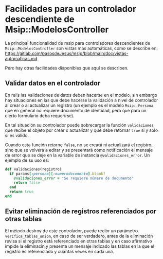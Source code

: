 # Facilidades para un controlador descendiente de Msip::ModelosController

La principal funcionalidad de msip para controladores descendientes
de `Msip::ModelosController` son vistas más automáticas, como se describe en:
<https://gitlab.com/pasosdeJesus/msip/blob/main/doc/vistas-automaticas.md>

Pero hay otras facilidades disponibles que aquí se describen.


## Validar datos en el controlador

En rails las validaciones de datos deben hacerse en el modelo, sin embargo 
hay situaciones en las que debe hacerse la validación a nivel de controlador
al crear o al actualizar un registro (un ejemplo es el modelo `Msip::Persona`
que en general no requiere documento de identidad, pero que para un cierto 
formulario deba requerirse).

En tal situación su controlador puede sobrecargar la función 
`validaciones` que recibe el objeto por crear o actualizar y que debe
retornar `true` si y solo si es válido.

Cuando esta función retorne `false`, no se creará ni actualizará el
registro, sino que se volverá a editar y se presentará como notificación
el mensaje de error que se deje en la variable de instancia
`@validaciones_error`.  Un ejemplo de su uso es:

```rb
def validaciones(registro)
  if params[:persona][:numerodocumento].blank?
    @validaciones_error = "Se requiere número de documento" 
    return false
  end
  return true
end
```

## Evitar eliminación de registros referenciados por otras tablas

El método destroy de este controlador, puede recibr un parámetro 
`verifica_tablas_union`, en caso de ser verdadero, antes de la eliminación
revisa si el registro está referenciado en otras tablas y en caso
afirmativo impide la eliminacin y presenta un mensaje indicado las tablas
en la que el registro es referenciado y cuantas veces en cada una.
